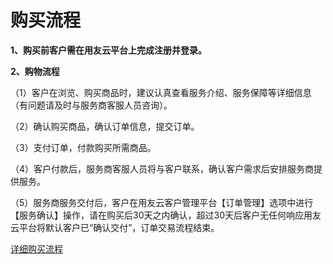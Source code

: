 # 购买流程

**1、购买前客户需在用友云平台上完成注册并登录。**

**2、购物流程**

（1）客户在浏览、购买商品时，建议认真查看服务介绍、服务保障等详细信息（有问题请及时与服务商客服人员咨询）。

（2）确认购买商品，确认订单信息，提交订单。

（3）支付订单，付款购买所需商品。

（4）客户付款后，服务商客服人员将与客户联系，确认客户需求后安排服务商提供服务。

（5）服务商服务交付后，客户在用友云客户管理平台【订单管理】选项中进行【服务确认】操作，请在购买后30天之内确认，超过30天后客户无任何响应用友云平台将默认客户已“确认交付”，订单交易流程结束。

[详细购买流程](/articles/yycloud/2-/goumailiucheng.md)


